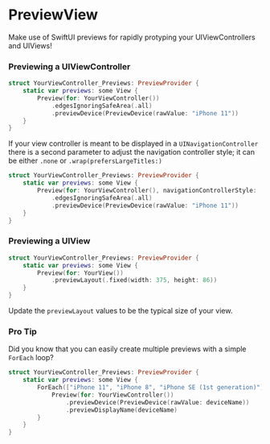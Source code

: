 # PreviewView

Make use of SwiftUI previews for rapidly protyping your UIViewControllers and UIViews!

### Previewing a UIViewController

```swift
struct YourViewController_Previews: PreviewProvider {
    static var previews: some View {
        Preview(for: YourViewController())
            .edgesIgnoringSafeArea(.all)
            .previewDevice(PreviewDevice(rawValue: "iPhone 11"))
    }
}
```

If your view controller is meant to be displayed in a `UINavigationController` there is a second parameter to adjust the navigation controller style; it can be either `.none` or `.wrap(prefersLargeTitles:)`

```swift
struct YourViewController_Previews: PreviewProvider {
    static var previews: some View {
        Preview(for: YourViewController(), navigationControllerStyle: .wrap(prefersLargeTitles: true))
            .edgesIgnoringSafeArea(.all)
            .previewDevice(PreviewDevice(rawValue: "iPhone 11"))
    }
}
```

### Previewing a UIView

```swift
struct YourViewController_Previews: PreviewProvider {
    static var previews: some View {
        Preview(for: YourView())
            .previewLayout(.fixed(width: 375, height: 86))
    }
}
```

Update the `previewLayout` values to be the typical size of your view.

### Pro Tip

Did you know that you can easily create multiple previews with a simple `ForEach` loop?

```swift
struct YourViewController_Previews: PreviewProvider {
    static var previews: some View {
        ForEach(["iPhone 11", "iPhone 8", "iPhone SE (1st generation)"], id: \.self) { deviceName in
            Preview(for: YourViewController())
                .previewDevice(PreviewDevice(rawValue: deviceName))
                .previewDisplayName(deviceName)
        }
    }
}
```
